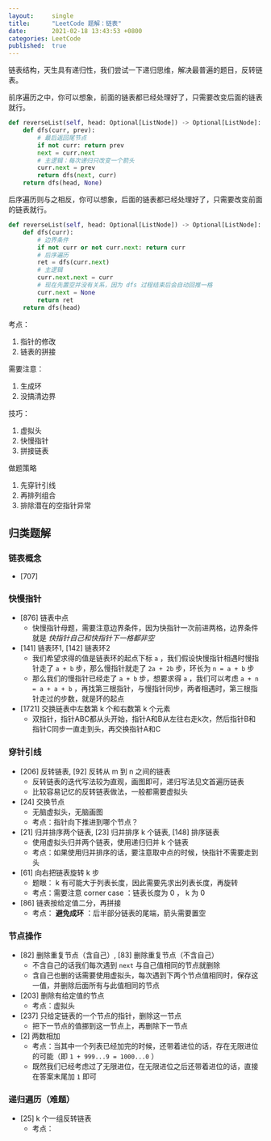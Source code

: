 ```yaml
---
layout:     single
title:      "LeetCode 题解：链表"
date:       2021-02-18 13:43:53 +0800
categories: LeetCode
published:  true
---
```


链表结构，天生具有递归性，我们尝试一下递归思维，解决最普遍的题目，反转链表。

前序遍历之中，你可以想象，前面的链表都已经处理好了，只需要改变后面的链表就行。

```py
def reverseList(self, head: Optional[ListNode]) -> Optional[ListNode]:
    def dfs(curr, prev):
        # 最后返回尾节点
        if not curr: return prev
        next = curr.next
        # 主逻辑：每次递归只改变一个箭头
        curr.next = prev
        return dfs(next, curr)
    return dfs(head, None)
```

后序遍历则与之相反，你可以想象，后面的链表都已经处理好了，只需要改变前面的链表就行。

```py
def reverseList(self, head: Optional[ListNode]) -> Optional[ListNode]:
    def dfs(curr):
        # 边界条件
        if not curr or not curr.next: return curr
        # 后序遍历
        ret = dfs(curr.next)
        # 主逻辑
        curr.next.next = curr
        # 现在先置空并没有关系，因为 dfs 过程结束后会自动回推一格
        curr.next = None
        return ret
    return dfs(head)
```

考点：
1.  指针的修改
1.  链表的拼接

需要注意：
1.  生成环
1.  没搞清边界

技巧：
1.  虚拟头
1.  快慢指针
1.  拼接链表

做题策略
1.  先穿针引线
1.  再排列组合
1.  排除潜在的空指针异常

## 归类题解

### 链表概念

- [707] 

### 快慢指针

- [876] 链表中点
    - 快慢指针母题，需要注意边界条件，因为快指针一次前进两格，边界条件就是 *快指针自己和快指针下一格都非空*
- [141] 链表环1, [142] 链表环2
    - 我们希望求得的值是链表环的起点下标 `a` ，我们假设快慢指针相遇时慢指针走了 `a + b` 步，那么慢指针就走了 `2a + 2b` 步，环长为 `n = a + b` 步
    - 那么我们的慢指针已经走了 `a + b` 步，想要求得 `a` ，我们可以考虑 `a + n = a + a + b` ，再找第三根指针，与慢指针同步，两者相遇时，第三根指针走过的步数，就是环的起点
- [1721] 交换链表中左数第 k 个和右数第 k 个元素
    - 双指针，指针ABC都从头开始，指针A和B从左往右走k次，然后指针B和指针C同步一直走到头，再交换指针A和C

### 穿针引线

- [206] 反转链表, [92] 反转从 m 到 n 之间的链表
    - 反转链表的迭代写法较为直观，画图即可，递归写法见文首遍历链表
    - 比较容易记忆的反转链表做法，一般都需要虚拟头
- [24] 交换节点
    - 无脑虚拟头，无脑画图
    - 考点：指针向下推进到哪个节点？
- [21] 归并排序两个链表, [23] 归并排序 k 个链表, [148] 排序链表
    - 使用虚拟头归并两个链表，使用递归归并 k 个链表
    - 考点：如果使用归并排序的话，要注意取中点的时候，快指针不需要走到头
- [61] 向右把链表旋转 k 步
    - 题眼： k 有可能大于列表长度，因此需要先求出列表长度，再旋转
    - 考点：需要注意 corner case ：链表长度为 0 ， k 为 0
- [86] 链表按给定值二分，再拼接
    - 考点： **避免成环** ：后半部分链表的尾端，箭头需要置空

### 节点操作

- [82] 删除重复节点（含自己）, [83] 删除重复节点（不含自己）
    - 不含自己的话我们每次遇到 `next` 与自己值相同的节点就删除
    - 含自己也删的话需要使用虚拟头，每次遇到下两个节点值相同时，保存这一值，并删除后面所有与此值相同的节点
- [203] 删除有给定值的节点
    - 考点：虚拟头
- [237] 只给定链表的一个节点的指针，删除这一节点
    - 把下一节点的值挪到这一节点上，再删除下一节点
- [2] 两数相加
    - 考点：当其中一个列表已经加完的时候，还带着进位的话，存在无限进位的可能（即 `1 + 999...9 = 1000...0` ）
    - 既然我们已经考虑过了无限进位，在无限进位之后还带着进位的话，直接在答案末尾加 `1` 即可

### 递归遍历（难题）

- [25] k 个一组反转链表
    - 考点：
